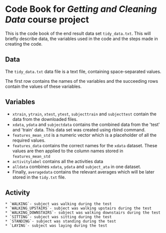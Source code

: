 # Code Book for *Getting and Cleaning Data* course project

This is the code book of the end result data set `tidy_data.txt`. This will briefly describe data, the variables used in the code and the steps made in creating the code.

## Data

The `tidy_data.txt` data file is a text file, containing space-separated values.

The first row contains the names of the variables and the succeeding rows contain the values of these variables. 

## Variables

* `xtrain`, `ytrain`, `xtest`, `ytest`, `subjecttrain` and `subjecttest` contain the data from the downloaded files.
* `xdata`, `ydata` and `subjectdata` contains the combined data from the 'test' and 'train' data. This data set was created using rbind command.
* `features_mean_std` is a numeric vector which is a placeholder of all the required values.
* `features_data` contains the correct names for the `xdata` dataset. These values are then applied to the column names stored in `features_mean_std`
* `activitylabel` contains all the activities data 
* `alldata` combines `xdata`, `ydata` and `subject_ata` in one dataset.
* Finally, `averagedata` contains the relevant averages which will be later stored in the `tidy.txt` file.

## Activity

	* `WALKING`- subject was walking during the test
	* `WALKING_UPSTAIRS`- subject was walking upstairs during the test
	* `WALKING_DOWNSTAIRS`- subject was walking downstairs during the test
	* `SITTING`- subject was sitting during the test
	* `STANDING`- subject was standing during the test
	* `LAYING`- subject was laying during the test
